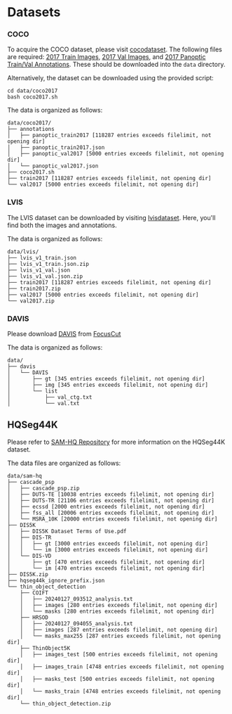 # Datasets

### COCO
To acquire the COCO dataset, please visit [cocodataset](https://cocodataset.org/#download). The following files are required: [2017 Train Images](http://images.cocodataset.org/zips/train2017.zip), [2017 Val Images](http://images.cocodataset.org/zips/val2017.zip), and [2017 Panoptic Train/Val Annotations](http://images.cocodataset.org/annotations/panoptic_annotations_trainval2017.zip). These should be downloaded into the `data` directory.

Alternatively, the dataset can be downloaded using the provided script:
```shell
cd data/coco2017
bash coco2017.sh
```
The data is organized as follows:
```
data/coco2017/
├── annotations
│   ├── panoptic_train2017 [118287 entries exceeds filelimit, not opening dir]
│   ├── panoptic_train2017.json
│   ├── panoptic_val2017 [5000 entries exceeds filelimit, not opening dir]
│   └── panoptic_val2017.json
├── coco2017.sh
├── train2017 [118287 entries exceeds filelimit, not opening dir]
└── val2017 [5000 entries exceeds filelimit, not opening dir]
```


### LVIS
The LVIS dataset can be downloaded by visiting [lvisdataset](https://www.lvisdataset.org/dataset). Here, you'll find both the images and annotations.

The data is organized as follows:
```
data/lvis/
├── lvis_v1_train.json
├── lvis_v1_train.json.zip
├── lvis_v1_val.json
├── lvis_v1_val.json.zip
├── train2017 [118287 entries exceeds filelimit, not opening dir]
├── train2017.zip
├── val2017 [5000 entries exceeds filelimit, not opening dir]
└── val2017.zip
```


### DAVIS
Please download [DAVIS](https://drive.google.com/file/d/1-ZOxk3AJXb4XYIW-7w1-AXtB9c8b3lvi/view?usp=sharing) from [FocusCut](https://github.com/frazerlin/focuscut)

The data is organized as follows:
```
data/
├── davis
│   └── DAVIS
│       ├── gt [345 entries exceeds filelimit, not opening dir]
│       ├── img [345 entries exceeds filelimit, not opening dir]
│       └── list
│           ├── val_ctg.txt
│           └── val.txt
```

## HQSeg44K
Please refer to [SAM-HQ Repository](https://github.com/SysCV/sam-hq/blob/main/train/README.md) for more information on the HQSeg44K dataset.

The data files are organized as follows:

```shell
data/sam-hq
├── cascade_psp
│   ├── cascade_psp.zip
│   ├── DUTS-TE [10038 entries exceeds filelimit, not opening dir]
│   ├── DUTS-TR [21106 entries exceeds filelimit, not opening dir]
│   ├── ecssd [2000 entries exceeds filelimit, not opening dir]
│   ├── fss_all [20006 entries exceeds filelimit, not opening dir]
│   └── MSRA_10K [20000 entries exceeds filelimit, not opening dir]
├── DIS5K
│   ├── DIS5K Dataset Terms of Use.pdf
│   ├── DIS-TR
│   │   ├── gt [3000 entries exceeds filelimit, not opening dir]
│   │   └── im [3000 entries exceeds filelimit, not opening dir]
│   └── DIS-VD
│       ├── gt [470 entries exceeds filelimit, not opening dir]
│       └── im [470 entries exceeds filelimit, not opening dir]
├── DIS5K.zip
├── hqseg44k_ignore_prefix.json
└── thin_object_detection
    ├── COIFT
    │   ├── 20240127_093512_analysis.txt
    │   ├── images [280 entries exceeds filelimit, not opening dir]
    │   └── masks [280 entries exceeds filelimit, not opening dir]
    ├── HRSOD
    │   ├── 20240127_094055_analysis.txt
    │   ├── images [287 entries exceeds filelimit, not opening dir]
    │   └── masks_max255 [287 entries exceeds filelimit, not opening dir]
    ├── ThinObject5K
    │   ├── images_test [500 entries exceeds filelimit, not opening dir]
    │   ├── images_train [4748 entries exceeds filelimit, not opening dir]
    │   ├── masks_test [500 entries exceeds filelimit, not opening dir]
    │   └── masks_train [4748 entries exceeds filelimit, not opening dir]
    └── thin_object_detection.zip
```
